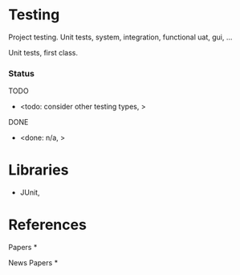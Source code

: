# Testing

Project testing. Unit tests, system, integration, functional uat, gui, ...

Unit tests, first class.

### Status

TODO
* <todo: consider other testing types, >

DONE
* <done: n/a, >

# Libraries
* JUnit, 

# References

Papers
* 

News Papers
* 
